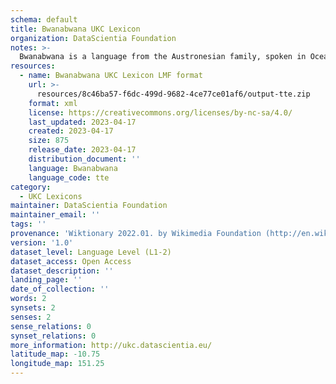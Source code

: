```yaml
---
schema: default
title: Bwanabwana UKC Lexicon
organization: DataScientia Foundation
notes: >-
  Bwanabwana is a language from the Austronesian family, spoken in Oceania. The UKC Lexicon of Bwanabwana is represented as a lexico-semantic network. It consists of words, word senses, synsets, as well as sense-level and synset-level relationships.
resources:
  - name: Bwanabwana UKC Lexicon LMF format
    url: >-
      resources/8c46ba57-f6dc-499d-9682-4ce77ce01af6/output-tte.zip
    format: xml
    license: https://creativecommons.org/licenses/by-nc-sa/4.0/
    last_updated: 2023-04-17
    created: 2023-04-17
    size: 875
    release_date: 2023-04-17
    distribution_document: ''
    language: Bwanabwana
    language_code: tte
category:
  - UKC Lexicons
maintainer: DataScientia Foundation
maintainer_email: ''
tags: ''
provenance: 'Wiktionary 2022.01. by Wikimedia Foundation (http://en.wiktionary.org); Princeton WordNet 2.1 by Princeton University (https://wordnet.princeton.edu)'
version: '1.0'
dataset_level: Language Level (L1-2)
dataset_access: Open Access
dataset_description: ''
landing_page: ''
date_of_collection: ''
words: 2
synsets: 2
senses: 2
sense_relations: 0
synset_relations: 0
more_information: http://ukc.datascientia.eu/
latitude_map: -10.75
longitude_map: 151.25
---
```

